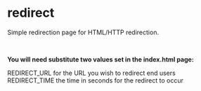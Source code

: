 # redirect

Simple redirection page for HTML/HTTP redirection.

&nbsp;

<b>You will need substitute two values set in the index.html page:</b>

REDIRECT_URL        for the URL you wish to redirect end users<br/>
REDIRECT_TIME       the time in seconds for the redirect to occur
